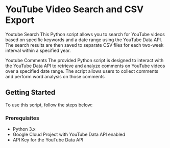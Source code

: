 # YouTube Video Search and CSV Export

Youtube Search
This Python script allows you to search for YouTube videos based on specific keywords and a date range using the YouTube Data API. The search results are then saved to separate CSV files for each two-week interval within a specified year.

Youtube Comments
The provided Python script is designed to interact with the YouTube Data API to retrieve and analyze comments on YouTube videos over a specified date range. The script allows users to collect comments and perform word analysis on those comments

## Getting Started

To use this script, follow the steps below:

### Prerequisites

- Python 3.x
- Google Cloud Project with YouTube Data API enabled
- API Key for the YouTube Data API
